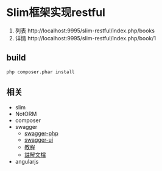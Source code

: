 # Slim框架实现restful

1. 列表 http://localhost:9995/slim-restful/index.php/books
2. 详情 http://localhost:9995/slim-restful/index.php/book/1

## build

`php composer.phar install`

## 相关
* slim
* NotORM
* composer
* swagger
	* [swagger-php](https://github.com/zircote/swagger-php)
	* [swagger-ui](https://github.com/swagger-api/swagger-ui.git)
	* [教程](http://blog.didibird.com/2015/06/23/swagger-ui-tutorials-api-documentation-generation-artifact/)
	* [註解文檔](http://zircote.com/swagger-php/annotations.html)
* angularjs

